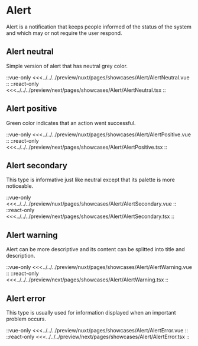 # Alert

Alert is a notification that keeps people informed of the status of the system and which may or not require the user respond.

## Alert neutral

Simple version of alert that has neutral grey color.

<Showcase showcase-name="Alert/AlertNeutral" >

::vue-only
<<<../../../preview/nuxt/pages/showcases/Alert/AlertNeutral.vue
::
::react-only
<<<../../../preview/next/pages/showcases/Alert/AlertNeutral.tsx
::

</Showcase>

## Alert positive

Green color indicates that an action went successful.

<Showcase showcase-name="Alert/AlertPositive" >
::vue-only
<<<../../../preview/nuxt/pages/showcases/Alert/AlertPositive.vue
::
::react-only
<<<../../../preview/next/pages/showcases/Alert/AlertPositive.tsx
::
</Showcase>

## Alert secondary

This type is informative just like neutral except that its palette is more noticeable.

<Showcase showcase-name="Alert/AlertSecondary" >
::vue-only
<<<../../../preview/nuxt/pages/showcases/Alert/AlertSecondary.vue
::
::react-only
<<<../../../preview/next/pages/showcases/Alert/AlertSecondary.tsx
::
</Showcase>

## Alert warning

Alert can be more descriptive and its content can be splitted into title and description.

<Showcase showcase-name="Alert/AlertWarning" >

::vue-only
<<<../../../preview/nuxt/pages/showcases/Alert/AlertWarning.vue
::
::react-only
<<<../../../preview/next/pages/showcases/Alert/AlertWarning.tsx
::

</Showcase>

## Alert error

This type is usually used for information displayed when an important problem occurs.

<Showcase showcase-name="Alert/AlertError" >

::vue-only
<<<../../../preview/nuxt/pages/showcases/Alert/AlertError.vue
::
::react-only
<<<../../../preview/next/pages/showcases/Alert/AlertError.tsx
::

</Showcase>
